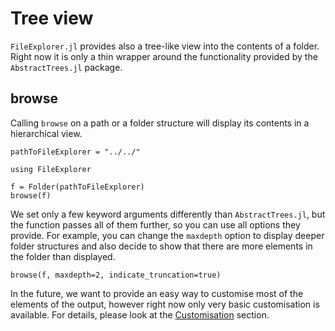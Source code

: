 # Tree view

`FileExplorer.jl` provides also a tree-like view into the contents of a folder. Right now it is only a thin wrapper around the functionality provided by the `AbstractTrees.jl` package.

## browse

Calling `browse` on a path or a folder structure will display its contents in a hierarchical view.

```@setup browse
pathToFileExplorer = "../../"
```

```@example browse
using FileExplorer

f = Folder(pathToFileExplorer)
browse(f)
```

We set only a few keyword arguments differently than `AbstractTrees.jl`, but the function passes all of them further, so you can use all options they provide. For example, you can change the `maxdepth` option to display deeper folder structures and also decide to show that there are more elements in the folder than displayed.

```@example browse
browse(f, maxdepth=2, indicate_truncation=true)
```

In the future, we want to provide an easy way to customise most of the elements of the output, however right now only very basic customisation is available. For details, please look at the [Customisation](@ref) section.